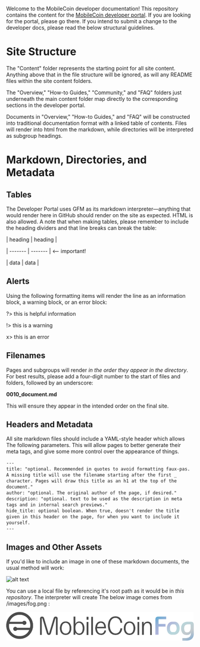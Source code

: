 Welcome to the MobileCoin developer documentation! This repository contains the content for the [MobileCoin developer portal](https://developers.mobilecoin.com). If you are looking for the portal, please go there. If you intend to submit a change to the developer docs, please read the below structural guidelines.

# Site Structure

The "Content" folder represents the starting point for all site content. Anything above that in the file structure will be ignored, as will any README files within the site content folders.

The "Overview," "How-to Guides," "Community," and "FAQ" folders just underneath the main content folder map directly to the corresponding sections in the developer portal.

Documents in "Overview," "How-to Guides," and "FAQ" will be constructed into traditional documentation format with a linked table of contents. Files will render into html from the markdown, while directories will be interpreted as subgroup headings.

# Markdown, Directories, and Metadata

## Tables

The Developer Portal uses GFM as its markdown interpreter—anything that would render here in GitHub should render on the site as expected. HTML is also allowed. A note that when making tables, please remember to include the heading dividers and that line breaks can break the table:

| heading | heading |

| ------- | ------- | <-- important!

| data    | data    |

## Alerts

Using the following formatting items will render the line as an information block, a warning block, or an error block:

?> this is helpful information

!> this is a warning

x> this is an error

## Filenames

Pages and subgroups will render *in the order they appear in the directory*. For best results, please add a four-digit number to the start of files and folders, followed by an underscore:

**0010_document.md**

This will ensure they appear in the intended order on the final site.

## Headers and Metadata

All site markdown files should include a YAML-style header which allows The following parameters. This will allow pages to better generate their meta tags, and give some more control over the appearance of things.

```
---
title: "optional. Recommended in quotes to avoid formatting faux-pas. A missing title will use the filename starting after the first _ character. Pages will draw this title as an h1 at the top of the document."
author: "optional. The original author of the page, if desired."
description: "optional. text to be used as the description in meta tags and in internal search previews."
hide_title: optional boolean. When true, doesn't render the title given in this header on the page, for when you want to include it yourself.
---
```

## Images and Other Assets

If you'd like to include an image in one of these markdown documents, the usual method will work:

![alt text](https://mobilecoin.com/images/heart.svg)

You can use a local file by referencing it's root path as it would be in *this repository*. The interpreter will create The below image comes from /images/fog.png :

![start with a slash](/images/fog.png)